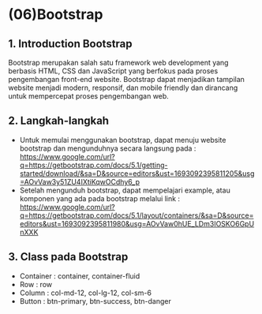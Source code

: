 # (06)Bootstrap

## 1. Introduction Bootstrap
Bootstrap merupakan salah satu framework web development yang berbasis HTML, CSS dan JavaScript yang berfokus pada proses pengembangan front-end website. Bootstrap dapat menjadikan tampilan website menjadi modern, responsif, dan mobile friendly dan dirancang untuk mempercepat proses pengembangan web.

## 2. Langkah-langkah
- Untuk memulai menggunakan bootstrap, dapat menuju website bootstrap dan mengunduhnya secara langsung pada :
https://www.google.com/url?q=https://getbootstrap.com/docs/5.1/getting-started/download/&sa=D&source=editors&ust=1693092395811205&usg=AOvVaw3y51ZU4IXtiKqwOCdhy6_p
- Setelah mengunduh bootstrap, dapat mempelajari example, atau komponen yang ada pada bootstrap melalui link :
https://www.google.com/url?q=https://getbootstrap.com/docs/5.1/layout/containers/&sa=D&source=editors&ust=1693092395811980&usg=AOvVaw0hUE_LDm3IOSKO6GpUnXXK

## 3. Class pada Bootstrap
- Container : container, container-fluid
- Row : row
- Column : col-md-12, col-lg-12, col-sm-6
- Button : btn-primary, btn-success, btn-danger
